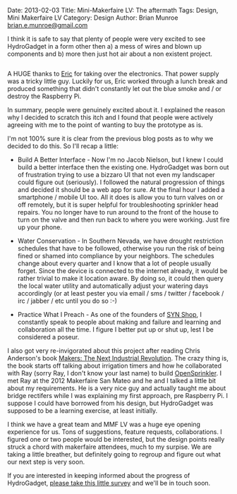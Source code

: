 Date: 2013-02-03
Title: Mini-Makerfaire LV: The aftermath
Tags: Design, Mini Makerfaire LV
Category: Design
Author: Brian Munroe <brian.e.munroe@gmail.com>

I think it is safe to say that plenty of people were very excited to see
HydroGadget in a form other then a) a mess of wires and blown up components
and b) more then just hot air about a non existent project.

<img src="http://smokingcircuits.files.wordpress.com/2013/02/img_0752.jpg?w=250&h=187" alt="" title="Hosted by imgur.com" />

A HUGE thanks to [Eric](http://smokingcircuits.me/) for taking over the
electronics.  That power supply was a tricky little guy.  Luckily for us, Eric
worked through a lunch break and produced something that didn't constantly let out
the blue smoke and / or destroy the Raspberry Pi.

In summary, people were genuinely excited about it.  I explained the reason why I decided to
scratch this itch and I found that people were actively agreeing with me to the
point of wanting to buy the prototype as is.

I'm not 100% sure it is clear from the previous blog posts as to why we decided
to do this.  So I'll recap a little:

* Build A Better Interface - Now I'm no Jacob Nielson, but I knew I could build a better interface then the existing one.  HydroGadget was born out of frustration trying to use a bizzaro UI that not even my landscaper could figure out (seriously).  I followed the natural progression of things and decided it should be a web app for sure. At the final hour I added a smartphone / mobile UI too.  All it does is allow you to turn valves on or off remotely, but it is super helpful for troubleshooting sprinkler head repairs.  You no longer have to run around to the front of the house to turn on the valve and then run back to where you were working.  Just fire up your phone.

* Water Conservation - In Southern Nevada, we have drought restriction schedules that have to be followed, otherwise you run the risk of being fined or shamed into compliance by your neighbors.  The schedules change about every quarter and I know that a lot of people usually forget.  Since the device is connected to the internet already, it would be rather trivial to make it location aware.  By doing so, it could then query the local water utility and automatically adjust your watering days accordingly (or at least pester you via email / sms / twitter / facebook / irc / jabber / etc until you do so :-)

* Practice What I Preach - As one of the founders of [SYN Shop](http://synshop.org), I constantly speak to people about making and failure and learning and collaboration all the time.  I figure I better put up or shut up, lest I be considered a poseur.

I also got very re-invigorated about this project after reading Chris Anderson's
book [Makers: The Next Industrial
Revolution](http://www.amazon.com/Makers-The-New-Industrial-Revolution/dp/0307720950).
The crazy thing is, the book starts off talking about irrigation timers and how he
collaborated with Ray (sorry Ray, I don't know your last name) to build
[OpenSprinkler](http://www.opensprinkler.com/).  I met Ray at the 2012 Makerfaire
San Mateo and he and I talked a little bit about my requirements.  He is a very nice guy and actually taught me about bridge rectifers while I was explaining my first approach, pre Raspberry Pi.  I suppose I could have borrowed from his design, but HydroGadget was supposed to be a learning exercise, at least initially.

I think we have a great team and MMF LV was a huge eye opening experience for us.  Tons of suggestions, feature requests, collaborations.  I figured one or two people would be interested, but the design points really struck a chord with makerfaire attendees, much to my surpise.  We are taking a little breather, but definitely going to regroup and figure out what our next step is very soon.

If you are interested in keeping informed about the progress of HydroGadget, [please take this little survey](http://hydrogadget.org/info/) and we'll be in touch soon.
